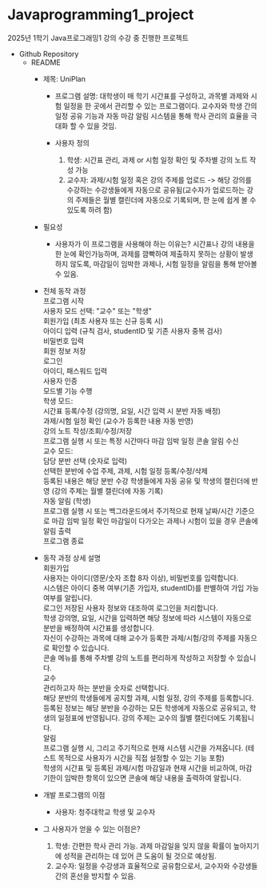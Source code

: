 # Javaprogramming1_project
2025년 1학기 Java프로그래밍1 강의 수강 중 진행한 프로젝트


- Github Repository
	- README
		- 제목: UniPlan
			- 프로그램 설명: 대학생이 매 학기 시간표를 구성하고, 과목별 과제와 시험 일정을 한 곳에서 관리할 수 있는 프로그램이다.  교수자와 학생 간의 일정 공유 기능과 자동 마감 알림 시스템을 통해 학사 관리의 효율을 극대화 할 수 있을 것임.
			
			- 사용자 정의
			  1. 학생: 시간표 관리, 과제 or 시험 일정 확인 및 주차별 강의 노트 작성 가능
			  2. 교수자: 과제/시험 일정 혹은 강의 주제를 업로드 -> 해당 강의를 수강하는 수강생들에게 자동으로 공유됨(교수자가 업로드하는 강의 주제들은 월별 캘린더에 자동으로 기록되며, 한 눈에 쉽게 볼 수 있도록 하려 함)
			
		- 필요성
			- 사용자가 이 프로그램을 사용해야 하는 이유는? 시간표나 강의 내용을 한 눈에 확인가능하며, 과제를 깜빡하여 제출하지 못하는 상황이 발생하지 않도록, 마감일이 임박한 과제나, 시험 일정을 알림을 통해 받아볼 수 있음.
		
		- 전체 동작 과정  
     			프로그램 시작  
			사용자 모드 선택: "교수" 또는 "학생"  
			회원가입 (최초 사용자 또는 신규 등록 시)  
				아이디 입력 (규칙 검사, studentID 및 기존 사용자 중복 검사)  
				비밀번호 입력  
			회원 정보 저장  
		   	로그인  
		  		아이디, 패스워드 입력  
		  	사용자 인증  
		   	모드별 기능 수행  
	   		학생 모드:  
		   		시간표 등록/수정 (강의명, 요일, 시간 입력 시 분반 자동 배정)  
		   		과제/시험 일정 확인 (교수가 등록한 내용 자동 반영)  
		   		강의 노트 작성/조회/수정/저장  
		   		프로그램 실행 시 또는 특정 시간마다 마감 임박 일정 콘솔 알림 수신  
	   		교수 모드:  
		   		담당 분반 선택 (숫자로 입력)  
		   		선택한 분반에 수업 주제, 과제, 시험 일정 등록/수정/삭제  
		   		등록된 내용은 해당 분반 수강 학생들에게 자동 공유 및 학생의 캘린더에 반영 (강의 주제는 월별 캘린더에 자동 기록)  
	   			자동 알림 (학생)  
		   			프로그램 실행 시 또는 백그라운드에서 주기적으로 현재 날짜/시간 기준으로 마감 임박 일정 확인 
		   			마감일이 다가오는 과제나 시험이 있을 경우 콘솔에 알림 출력  
	   		프로그램 종료  

		- 동작 과정 상세 설명  
  			 회원가입  
	   			사용자는 아이디(영문/숫자 조합 8자 이상), 비밀번호를 입력합니다.  
	   			시스템은 아이디 중복 여부(기존 가입자, studentID)를 판별하여 가입 가능 여부를 알립니다.  
   			로그인 
	   			저장된 사용자 정보와 대조하여 로그인을 처리합니다.  
    			학생
	   			강의명, 요일, 시간을 입력하면 해당 정보에 따라 시스템이 자동으로 분반을 배정하여 시간표를 생성합니다.  
	   			자신이 수강하는 과목에 대해 교수가 등록한 과제/시험/강의 주제를 자동으로 확인할 수 있습니다.  
	   			콘솔 메뉴를 통해 주차별 강의 노트를 편리하게 작성하고 저장할 수 있습니다.  
   			교수  
	   			관리하고자 하는 분반을 숫자로 선택합니다.  
	   			해당 분반의 학생들에게 공지할 과제, 시험 일정, 강의 주제를 등록합니다.  
	   			등록된 정보는 해당 분반을 수강하는 모든 학생에게 자동으로 공유되고, 학생의 일정표에 반영됩니다. 강의 주제는 교수의 월별 캘린더에도 기록됩니다.  
   			알림  
	   			프로그램 실행 시, 그리고 주기적으로 현재 시스템 시간을 가져옵니다. (테스트 목적으로 사용자가 시간을 직접 설정할 수 있는 기능 포함)  
	   			학생의 시간표 및 등록된 과제/시험 마감일과 현재 시간을 비교하여, 마감 기한이 임박한 항목이 있으면 콘솔에 해당 내용을 출력하여 알립니다.  
		- 개발 프로그램의 이점
			- 사용자: 청주대학교 학생 및 교수자

		- 그 사용자가 얻을 수 있는 이점은?
			1. 학생: 간편한 학사 관리 가능. 과제 마감일을 잊지 않을 확률이 높아지기에 성적을 관리하는 데 있어 큰 도움이 될 것으로 예상됨.
			2. 교수자: 일정을 수강생과 효율적으로 공유함으로서, 교수자와 수강생들 간의 혼선을 방지할 수 있음.
